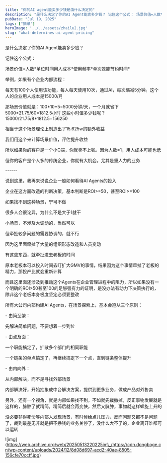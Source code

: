 ```yaml
---
title: "你的AI agent能卖多少钱是由什么决定的"
description: "是什么决定了你的AI Agent能卖多少钱？ 记住这个公式： 场景价值=人数*单位时间用人成本*使用频率*单次 [&hellip;]"
pubDate: "Jul 19, 2025"
tags: ["摘录"]
heroImage: '../../assets/zhailu2.jpg'
slug: "what-determines-ai-agent-pricing"
---
```


是什么决定了你的AI Agent能卖多少钱？

记住这个公式：

场景价值=人数\*单位时间用人成本\*使用频率\*单次效能节约时间\*

举例，如果有个企业内部流程：

每天有100个人使用该功能，每人每天使用10次，通过AI，每次缩减5分钟。这个人的企业用人成本是15000/月

那场景价值就是：100\*10\*5=5000分钟/天，一个月就省下5000\*21.75/60=1812.5小时 这些小时值多少钱呢？15000/21.75/8\*1812.5=156250

相当于这个场景理论上制造出了15.625w的额外收益

我们用这个来计算场景价值，评估提升收益

所以如果你的客户是一个小C端，你就卖不上钱。因为人数=1，用人成本可能也低

但你的客户是个人多的传统企业，你就有大机会。尤其是重人力的业务

\------

说到这里，我再来说说企业一般如何看待AI Agents的投入

企业在这方面改造的判断决策，基本判断是ROI>=50，甚至ROI>=100

如果找不到这种场景，宁可不做

很多人会很诧异，为什么不是大于1就干

小场景，不涉及大调动的，当然可以

但牵扯较多问题的需要协调的，就不行

因为这里面牵扯了大量的组织形态改造和人员变动

有这些东西，就牵扯进去老板的时间

原本老板本可以投入时间去盯扩大GMV的事情，结果因为这个事情牵扯了老板的精力，那投产比就会重新计算

而且这里面还涉及到推动这个Agents在企业管理进程中的阻力，所以如果没有一个明确的ROI>50甚至100的足够强有力的证明，是没办法有动力下决策执行的，除非这个老板本身极度坚定必须要整改

所有大公司内部构建AI Agents，在场景探索上，基本会遵从三个原则：

\- 由简至繁：

先解决简单问题，不要想着一步到位

\- 由点及面：

一个职能搞定了，扩散多个部门的相同职能

一个链条的单点搞定了，再继续搞定下一个点，直到链条整体提升

\- 由内向外：

从内部解决，而不是寻找外部场景

内部解决好，开始抽象成中台解决方案，提供到更多业务，做成产品对外售卖

另外，还有一个视角，就是内部如果找不到，不如就先裁撤掉，反正事物发展就是这样的，臃肿了就精简，精简后就会再变快，然后又臃肿，事物就这样螺旋上升的

没必要非得死命等内部人发现场景，有时候给点儿压力，反而问题又都不是问题了，裁到最差无非就是把不挣钱的业务关停了，没什么大不了的，企业离开谁都可以运转

!\[img\](https://web.archive.org/web/20250513220225im\_/https://cdn.dongboge.cn/wp-content/uploads/2024/12/8d08d697-acd2-40ae-8505-156cfe70ccff.jpg)
